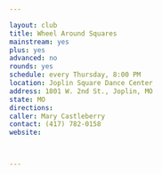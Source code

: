 ```yaml
---

layout: club
title: Wheel Around Squares
mainstream: yes
plus: yes
advanced: no
rounds: yes
schedule: every Thursday, 8:00 PM
location: Joplin Square Dance Center
address: 1801 W. 2nd St., Joplin, MO
state: MO
directions: 
caller: Mary Castleberry
contact: (417) 782-0158
website: 



---
```


